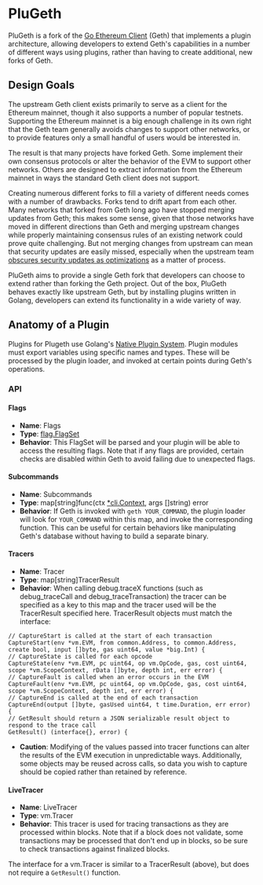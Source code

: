 # PluGeth

PluGeth is a fork of the [Go Ethereum Client](https://github.com/ethereum/go-ethereum)
(Geth) that implements a plugin architecture, allowing developers to extend
Geth's  capabilities in a number of different ways using plugins, rather than
having to create additional, new forks of Geth.

## Design Goals

The upstream Geth client exists primarily to serve as a client for the Ethereum
mainnet, though it also supports a number of popular testnets. Supporting the
Ethereum mainnet is a big enough challenge in its own right that the Geth team
generally avoids changes to support other networks, or to provide features only
a small handful of users would be interested in.

The result is that many projects have forked Geth. Some implement their own
consensus protocols or alter the behavior of the EVM to support other networks.
Others are designed to extract information from the Ethereum mainnet in ways
the standard Geth client does not support.

Creating numerous different forks to fill a variety of different needs comes
with a number of drawbacks. Forks tend to drift apart from each other. Many
networks that forked from Geth long ago have stopped merging updates from Geth;
this makes some sense, given that those networks have moved in different
directions than Geth and merging upstream changes while properly maintaining
consensus rules of an existing network could prove quite challenging. But not
merging changes from upstream can mean that security updates are easily missed,
especially when the upstream team [obscures security updates as optimizations](https://blog.openrelay.xyz/vulnerability-lifecycle-framework-geth/)
as a matter of process.

PluGeth aims to provide a single Geth fork that developers can choose to extend
rather than forking the Geth project. Out of the box, PluGeth behaves exactly
like upstream Geth, but by installing plugins written in Golang, developers can
extend its functionality in a wide variety of way.

## Anatomy of a Plugin

Plugins for Plugeth use Golang's [Native Plugin System](https://golang.org/pkg/plugin/).
Plugin modules must export variables using specific names and types. These will
be processed by the plugin loader, and invoked at certain points during Geth's
operations.

### API

#### Flags

* **Name**: Flags
* **Type**: [flag.FlagSet](https://golang.org/pkg/flag/#FlagSet)
* **Behavior**: This FlagSet will be parsed and your plugin will be able to
  access the resulting flags. Note that if any flags are provided, certain
  checks are disabled within Geth to avoid failing due to unexpected flags.

#### Subcommands

* **Name**: Subcommands
* **Type**: map[string]func(ctx [*cli.Context](https://pkg.go.dev/github.com/urfave/cli#Context), args []string) error
* **Behavior**: If Geth is invoked with `geth YOUR_COMMAND`, the plugin loader
  will look for `YOUR_COMMAND` within this map, and invoke the corresponding
  function. This can be useful for certain behaviors like manipulating Geth's
  database without having to build a separate binary.

#### Tracers

* **Name**: Tracer
* **Type**: map[string]TracerResult
* **Behavior**: When calling debug.traceX functions (such as debug_traceCall
  and debug_traceTransaction) the tracer can be specified as a key to this map
  and the tracer used  will be the TracerResult specified here. TracerResult
  objects must match the interface:

```
// CaptureStart is called at the start of each transaction
CaptureStart(env *vm.EVM, from common.Address, to common.Address, create bool, input []byte, gas uint64, value *big.Int) {
// CaptureState is called for each opcode
CaptureState(env *vm.EVM, pc uint64, op vm.OpCode, gas, cost uint64, scope *vm.ScopeContext, rData []byte, depth int, err error) {
// CaptureFault is called when an error occurs in the EVM
CaptureFault(env *vm.EVM, pc uint64, op vm.OpCode, gas, cost uint64, scope *vm.ScopeContext, depth int, err error) {
// CaptureEnd is called at the end of each transaction
CaptureEnd(output []byte, gasUsed uint64, t time.Duration, err error) {
// GetResult should return a JSON serializable result object to respond to the trace call
GetResult() (interface{}, error) {

```

* **Caution**: Modifying of the values passed into tracer functions can alter
  the results of the EVM execution in unpredictable ways. Additionally, some
  objects may be reused across calls, so data you wish to capture should be
  copied rather than retained by reference.

#### LiveTracer

* **Name**: LiveTracer
* **Type**: vm.Tracer
* **Behavior**: This tracer is used for tracing transactions as they are
  processed within blocks. Note that if a block does not validate, some
  transactions may be processed that don't end up in blocks, so be sure to
  check transactions against finalized blocks.

The interface for a vm.Tracer is similar to a TracerResult (above), but does 
not require a `GetResult()` function.
